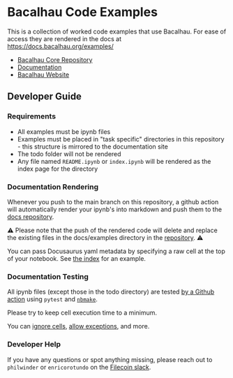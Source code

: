 # Bacalhau Code Examples

This is a collection of worked code examples that use Bacalhau.
For ease of access they are rendered in the docs at https://docs.bacalhau.org/examples/

* [Bacalhau Core Repository](https://github.com/filecoin-project/bacalhau)
* [Documentation](https://docs.bacalhau.org/)
* [Bacalhau Website](https://www.bacalhau.org/)

## Developer Guide

### Requirements

* All examples must be ipynb files
* Examples must be placed in "task specific" directories in this repository - this structure is mirrored to the documentation site
* The todo folder will not be rendered
* Any file named `README.ipynb` or `index.ipynb` will be rendered as the index page for the directory

### Documentation Rendering

Whenever you push to the main branch on this repository, a github action will automatically render your ipynb's into markdown and push them to the [docs repository](https://github.com/bacalhau-project/docs.bacalhau.org/).

:warning: Please note that the push of the rendered code will delete and replace the existing files in the docs/examples directory in the [repository](https://github.com/bacalhau-project/docs.bacalhau.org). :warning: 

You can pass Docusaurus yaml metadata by specifying a raw cell at the top of your notebook. See [the index](index.ipynb) for an example.

### Documentation Testing

All ipynb files (except those in the todo directory) are tested [by a Github action](.github/workflows/test.yaml) using `pytest` and [`nbmake`](https://github.com/treebeardtech/nbmake).

Please try to keep cell execution time to a minimum.

You can [ignore cells](https://github.com/treebeardtech/nbmake#ignore-a-code-cell), [allow exceptions](https://github.com/treebeardtech/nbmake#allow-a-cell-to-throw-an-exception), and more.

### Developer Help

If you have any questions or spot anything missing, please reach out to `philwinder` or `enricorotundo` on the [Filecoin slack](https://filecoinproject.slack.com/archives/C02RLM3JHUY).
